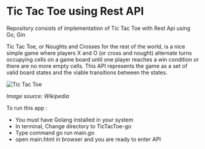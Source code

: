 # Tic Tac Toe using Rest API
Repository consists of implementation of Tic Tac Toe with Rest Api using Go, Gin

Tic Tac Toe, or Noughts and Crosses for the rest of the world, is a nice simple game where players X and O (or cross and nought) alternate turns occupying cells on a game board until one player reaches a win condition or there are no more empty cells. This API represents the game as a set of valid board states and the viable transitions between the states.

![Tic Tac Toe](https://upload.wikimedia.org/wikipedia/commons/thumb/3/32/Tic_tac_toe.svg/200px-Tic_tac_toe.svg.png)

*Image source: Wikipedia*


To run this app :

- You must have Golang installed in your system 
- In terminal, Change directory to TicTacToe-go 
- Type command go run main.go
- open main.html in browser and you are ready to enter API
